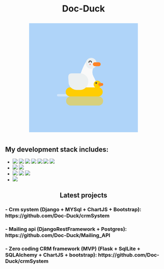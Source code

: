 <h1 align='center'>Doc-Duck</h1>
<h2 align='center' style='text-decoration: underline'></h2>
<p align="center">
  <img style = 'height: 350px' src="https://github.com/Doc-Duck/Doc-Duck/blob/main/asests/528277660b0e63b1d1c89cfb258f891e.gif" />
</p>
<h2 style = 'margin-top: 1vh'>My development stack includes:</h2>
<ul>
    <li><img src="https://img.shields.io/badge/Pyhon-yellow?style=for-the-badge&logo=python"/> <img src="https://img.shields.io/badge/Django-darkgreen?style=for-the-badge&logo=django"/> <img src="https://img.shields.io/badge/DRF-darkred?style=for-the-badge&logo=django"/> <img src="https://img.shields.io/badge/Flask-grey?style=for-the-badge&logo=flask"/> <img src="https://img.shields.io/badge/SqlAlchemy-red?style=for-the-badge"/> <img src="https://img.shields.io/badge/Pandas-blue?style=for-the-badge&logo=pandas"/> <img src="https://img.shields.io/badge/numpy-green?style=for-the-badge&logo=numpy"/>
    <li><img src="https://img.shields.io/badge/Postgres-lightblue?style=for-the-badge&logo=postgresql"/> <img src="https://img.shields.io/badge/Mysql-darkblue?style=for-the-badge&logo=mysql"/>
    <li><img src="https://img.shields.io/badge/Html-darkblue?style=for-the-badge&logo=html5"/> <img src="https://img.shields.io/badge/css-red?style=for-the-badge&logo=css3"/> <img src="https://img.shields.io/badge/bootstrap-blue?style=for-the-badge&logo=bootstrap"/>
    <li><img src="https://img.shields.io/badge/JavsScript-violet?style=for-the-badge&logo=javascript"/>
</ul>
<h2 align='center'>Latest projects</h2>
<h3>- Crm system (Django + MYSql + ChartJS + Bootstrap): https://github.com/Doc-Duck/crmSystem
<h3>- Mailing api (DjangoRestFramework + Postgres): https://github.com/Doc-Duck/Mailing_API
<h3>- Zero coding CRM framework (MVP) (Flask + SqlLite + SQLAlchemy + ChartJS + bootstrap): https://github.com/Doc-Duck/crmSystem

